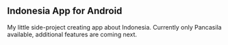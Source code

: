##  Indonesia App for Android

My little side-project creating app about Indonesia. Currently only Pancasila available, additional features are coming next.